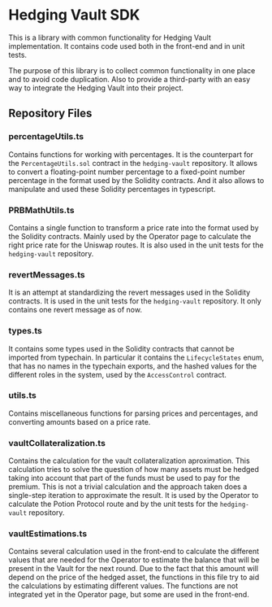 # Hedging Vault SDK

This is a library with common functionality for Hedging Vault implementation. It contains code used both in the front-end and in unit tests.

The purpose of this library is to collect common functionality in one place and to avoid code duplication. Also to provide a third-party with an easy way to integrate the Hedging Vault into their project.

## Repository Files

### percentageUtils.ts

Contains functions for working with percentages. It is the counterpart for the `PercentageUtils.sol` contract in the `hedging-vault` repository. It allows to convert a floating-point number percentage to a fixed-point number percentage in the format used by the Solidity contracts. And it also allows to manipulate and used these Solidity percentages in typescript.

### PRBMathUtils.ts

Contains a single function to transform a price rate into the format used by the Solidity contracts. Mainly used by the Operator page to calculate the right price rate for the Uniswap routes. It is also used in the unit tests for the `hedging-vault` repository.

### revertMessages.ts

It is an attempt at standardizing the revert messages used in the Solidity contracts. It is used in the unit tests for the `hedging-vault` repository. It only contains one revert message as of now.

### types.ts

It contains some types used in the Solidity contracts that cannot be imported from typechain. In particular it contains the `LifecycleStates` enum, that has no names in the typechain exports, and the hashed values for the different roles in the system, used by the `AccessControl` contract.

### utils.ts

Contains miscellaneous functions for parsing prices and percentages, and converting amounts based on a price rate.

### vaultCollateralization.ts

Contains the calculation for the vault collateralization aproximation. This calculation tries to solve the question of how many assets must be hedged taking into account that part of the funds must be used to pay for the premium. This is not a trivial calculation and the approach taken does a single-step iteration to approximate the result. It is used by the Operator to calculate the Potion Protocol route and by the unit tests for the `hedging-vault` repository.

### vaultEstimations.ts

Contains several calculation used in the front-end to calculate the different values that are needed for the Operator to estimate the balance that will be present in the Vault for the next round. Due to the fact that this amount will depend on the price of the hedged asset, the functions in this file try to aid the calculations by estimating different values. The functions are not integrated yet in the Operator page, but some are used in the front-end.
